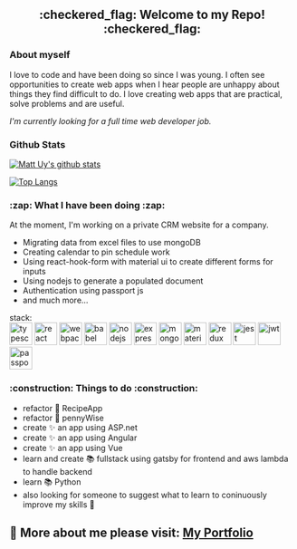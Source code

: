 <h2 align="center">:checkered_flag: Welcome to my Repo! :checkered_flag:</h2>

<h3 > About myself </h3>

I love to code and have been doing so since I was young. I often see opportunities to create web apps when I hear people are unhappy about things they find difficult to do. I love creating web apps that are practical, solve problems and are useful.

_I'm currently looking for a full time web developer job._

<h3 > Github Stats </h3>

[![Matt Uy's github stats](https://github-readme-stats.vercel.app/api?username=malyz01&show_icons=true&theme=merko&count_private=true)](https://github.com/malyz01/github-readme-stats)

[![Top Langs](https://github-readme-stats.vercel.app/api/top-langs/?username=malyz01&langs_count=8&layout=compact&theme=merko)](https://github.com/anuraghazra/github-readme-stats)

<h3 > :zap: What I have been doing :zap: </h3>

At the moment, I'm working on a private CRM website for a company. 
- Migrating data from excel files to use mongoDB
- Creating calendar to pin schedule work
- Using react-hook-form with material ui to create different forms for inputs
- Using nodejs to generate a populated document
- Authentication using passport js
- and much more...

stack:
<br />
<img  alt="typescript" width="40px" src="https://res.cloudinary.com/malyz/image/upload/v1604544269/web%20tech%20images/typescript.png" />
<img  alt="react" width="40px" src="https://res.cloudinary.com/malyz/image/upload/v1604544261/web%20tech%20images/react.png" />
<img  alt="webpack" width="40px" src="https://res.cloudinary.com/malyz/image/upload/v1604544261/web%20tech%20images/webpack.png" />
<img  alt="babel" width="40px" src="https://res.cloudinary.com/malyz/image/upload/v1604544262/web%20tech%20images/babel.png" />
<img  alt="nodejs" width="40px" src="https://res.cloudinary.com/malyz/image/upload/v1604544261/web%20tech%20images/node.png" />
<img  alt="express" width="40px" src="https://res.cloudinary.com/malyz/image/upload/v1604544262/web%20tech%20images/express.png" />
<img  alt="mongoDB" width="40px" src="https://res.cloudinary.com/malyz/image/upload/v1604544274/web%20tech%20images/mongodb.png" />
<img  alt="material ui" width="40px" src="https://res.cloudinary.com/malyz/image/upload/v1604544261/web%20tech%20images/material.ui.png" />
<img  alt="redux" width="40px" src="https://res.cloudinary.com/malyz/image/upload/v1604544261/web%20tech%20images/redux.png" />
<img  alt="jest" width="40px" src="https://res.cloudinary.com/malyz/image/upload/v1604544262/web%20tech%20images/jest.png" />
<img  alt="jwt" width="40px" src="https://res.cloudinary.com/malyz/image/upload/v1604544262/web%20tech%20images/jwt.png" />
<img  alt="passport" width="40px" src="https://res.cloudinary.com/malyz/image/upload/v1604544261/web%20tech%20images/passport.png" />

<h3 > :construction: Things to do :construction: </h3>

 - refactor :hammer: RecipeApp  
 - refactor :hammer: pennyWise
 - create :sparkles: an app using ASP.net
 - create :sparkles: an app using Angular
 - create :sparkles: an app using Vue
 - learn and create :books: fullstack using gatsby for frontend and aws lambda to handle backend
 - learn :books: Python
 - also looking for someone to suggest what to learn to coninuously improve my skills :rocket:

## :pencil: More about me please visit: [My Portfolio](https://portfolio.malyz.com/)
